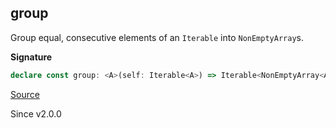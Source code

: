 ## group

Group equal, consecutive elements of an `Iterable` into `NonEmptyArray`s.

**Signature**

```ts
declare const group: <A>(self: Iterable<A>) => Iterable<NonEmptyArray<A>>
```

[Source](https://github.com/Effect-TS/effect/tree/main/packages/effect/src/Iterable.ts#L645)

Since v2.0.0